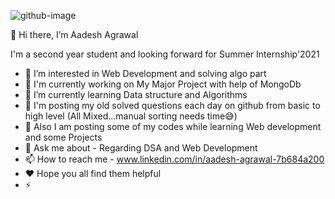 ![github-image](https://user-images.githubusercontent.com/74392722/116232237-791fb500-a777-11eb-80ee-315aa54dd5cf.jpg)

👋 Hi there, I’m Aadesh Agrawal

 I'm a second year student and looking forward for Summer Internship'2021
 
- 👀 I’m interested in Web Development and solving algo part
- 🔭 I'm currently working on My Major Project with help of MongoDb
- 🌱 I’m currently learning  Data structure and Algorithms
- 🌱 I'm posting my old solved questions each day on github from basic to high level (All Mixed...manual sorting needs time😅)
- 🌱 Also I am posting some of my codes while learning Web development and some Projects
- 💬 Ask me about - Regarding DSA and Web Development
- 📫 How to reach me - www.linkedin.com/in/aadesh-agrawal-7b684a200
- ❤  Hope you all find them helpful
- ⚡
